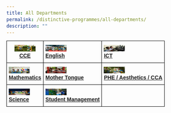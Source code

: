 ```yaml
---
title: All Departments
permalink: /distinctive-programmes/all-departments/
description: ""
---
```

<style type="text/css">
.tg  {border-collapse:collapse;border-spacing:0;}
.tg td{border-color:black;border-style:solid;border-width:1px;font-family:Arial, sans-serif;font-size:14px;
  overflow:hidden;padding:10px 5px;word-break:normal;}
.tg th{border-color:black;border-style:solid;border-width:1px;font-family:Arial, sans-serif;font-size:14px;
  font-weight:normal;overflow:hidden;padding:10px 5px;word-break:normal;}
.tg .tg-baqh{text-align:center;vertical-align:top}
.tg .tg-0lax{text-align:left;vertical-align:top}
</style>
<table class="tg">
<thead>
  <tr>
    <th class="tg-baqh"><a href="/distinctive-programmes/all-departments/cce"><img src="/images/YZPS22_0012.jpeg" alt="Image" width="55" height="17"></a><br><span style="font-weight:bold"><a href="/distinctive-programmes/all-departments/cce">CCE</a></span></th>
    <th class="tg-0lax"><a href="/distinctive-programmes/all-departments/english"><img src="/images/YZPS22_0070.jpeg" alt="Image" width="55" height="17"></a><br><span style="font-weight:bold"><a href="/distinctive-programmes/all-departments/english">English</a></span></th>
    <th class="tg-0lax"><a href="/distinctive-programmes/all-departments/ict"><img src="/images/YZPS22_0105.jpeg" alt="Image" width="55" height="17"></a><br><span style="font-weight:bold"><a href="/distinctive-programmes/all-departments/ict">ICT</a></span></th>
  </tr>
</thead>
<tbody>
  <tr>
    <td class="tg-0lax"><a href="/distinctive-programmes/all-departments/mathematics"><img src="/images/YZPS22_0086.jpeg" alt="Image" width="55" height="17"></a><br><span style="font-weight:bold"><a href="/distinctive-programmes/all-departments/mathematics">Mathematics</a></span></td>
    <td class="tg-0lax"><a href="/distinctive-programmes/all-departments/mother-tongue"><img src="/images/YZPS22_0062.jpeg" alt="Image" width="55" height="17"></a><br><span style="font-weight:bold"><a href="/distinctive-programmes/all-departments/mother-tongue/chinese-language/">Mother Tongue</a></span></td>
    <td class="tg-0lax"><a href="/distinctive-programmes/all-departments/phe-aesthetics-cca/phe/"><img src="/images/YZPS22_0031.jpeg" alt="Image" width="55" height="17"></a><br><span style="font-weight:bold"><a href="/distinctive-programmes/all-departments/phe-aesthetics-cca/phe/">PHE / Aesthetics / CCA</a></span></td>
  </tr>
  <tr>
    <td class="tg-0lax"><a href="/distinctive-programmes/all-departments/science"><img src="/images/YZPS22_0102.jpeg" alt="Image" width="55" height="17"></a><br><span style="font-weight:bold"><a href="/distinctive-programmes/all-departments/science">Science</a></span></td>
    <td class="tg-0lax"><a href="/distinctive-programmes/all-departments/student-management"><img src="/images/YZPS22_0050.jpeg" alt="Image" width="55" height="17"></a><br><span style="font-weight:bold"><a href="/distinctive-programmes/all-departments/student-management">Student Management</a></span></td>
    <td class="tg-0lax"></td>
  </tr>
</tbody>
</table>
